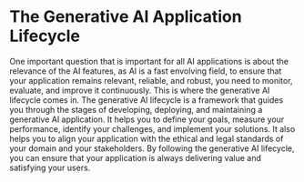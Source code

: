 # The Generative AI Application Lifecycle

One important question that is important for all AI applications is about the relevance of the AI features, as AI is a fast envolving field, to ensure that your application remains relevant, reliable, and robust, you need to monitor, evaluate, and improve it continuously. This is where the generative AI lifecycle comes in. The generative AI lifecycle is a framework that guides you through the stages of developing, deploying, and maintaining a generative AI application. It helps you to define your goals, measure your performance, identify your challenges, and implement your solutions. It also helps you to align your application with the ethical and legal standards of your domain and your stakeholders. By following the generative AI lifecycle, you can ensure that your application is always delivering value and satisfying your users.


